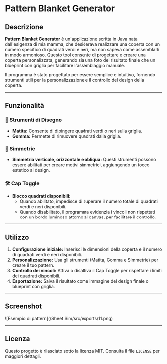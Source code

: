 # Pattern Blanket Generator

## Descrizione
**Pattern Blanket Generator** è un'applicazione scritta in Java nata dall'esigenza di mia mamma, che desiderava realizzare una coperta con un numero specifico di quadrati verdi e neri, ma non sapeva come assemblarli in modo armonioso. Questo tool consente di progettare e creare una coperta personalizzata, generando sia una foto del risultato finale che un blueprint con griglia per facilitare l'assemblaggio manuale.

Il programma è stato progettato per essere semplice e intuitivo, fornendo strumenti utili per la personalizzazione e il controllo del design della coperta.

---

## Funzionalità

### 🎨 Strumenti di Disegno
- **Matita:** Consente di dipingere quadrati verdi o neri sulla griglia.
- **Gomma:** Permette di rimuovere quadrati dalla griglia.

### 🔄 Simmetrie
- **Simmetria verticale, orizzontale e obliqua:** Questi strumenti possono essere abilitati per creare motivi simmetrici, aggiungendo un tocco estetico al design.

### 🛠 Cap Toggle
- **Blocco quadrati disponibili:** 
  - Quando abilitato, impedisce di superare il numero totale di quadrati verdi e neri disponibili.
  - Quando disabilitato, il programma evidenzia i vincoli non rispettati con un bordo luminoso attorno al canvas, per facilitare il controllo.

---

## Utilizzo

1. **Configurazione iniziale:** Inserisci le dimensioni della coperta e il numero di quadrati verdi e neri disponibili.
2. **Personalizzazione:** Usa gli strumenti (Matita, Gomma e Simmetrie) per creare il tuo pattern.
3. **Controllo dei vincoli:** Attiva o disattiva il Cap Toggle per rispettare i limiti dei quadrati disponibili.
4. **Esportazione:** Salva il risultato come immagine del design finale o blueprint con griglia.

---

## Screenshot
![Esempio di pattern](/Sheet Sim/src/exports/11.png)

---

## Licenza
Questo progetto è rilasciato sotto la licenza MIT. Consulta il file `LICENSE` per maggiori dettagli.
